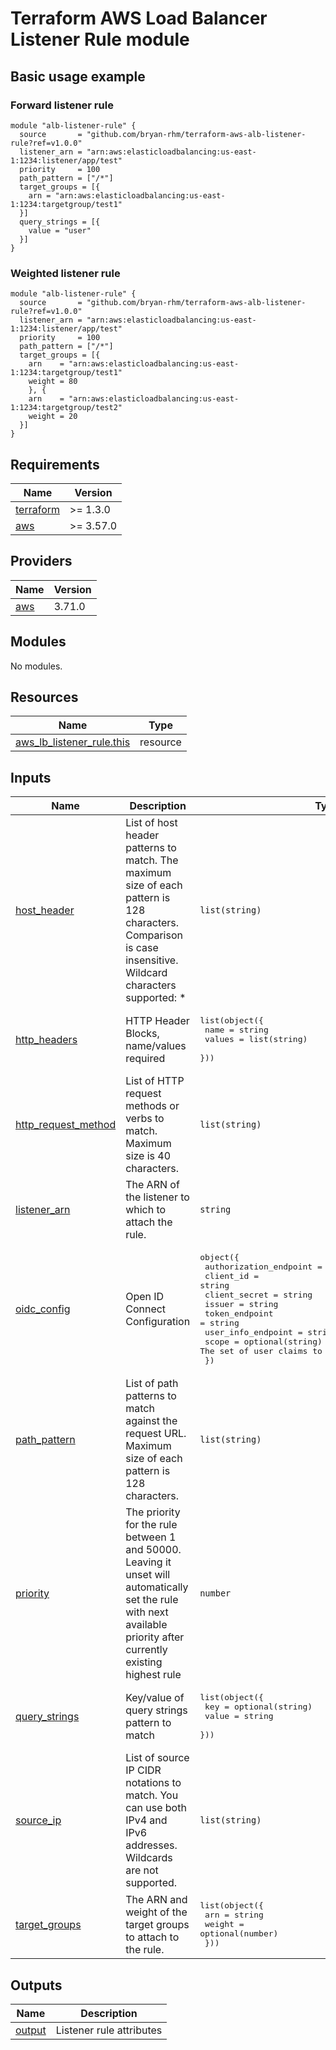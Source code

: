 # Terraform AWS Load Balancer Listener Rule module

## Basic usage example

### Forward listener rule
```
module "alb-listener-rule" {
  source       = "github.com/bryan-rhm/terraform-aws-alb-listener-rule?ref=v1.0.0"
  listener_arn = "arn:aws:elasticloadbalancing:us-east-1:1234:listener/app/test"
  priority     = 100
  path_pattern = ["/*"]
  target_groups = [{
    arn = "arn:aws:elasticloadbalancing:us-east-1:1234:targetgroup/test1"
  }]
  query_strings = [{
    value = "user"
  }]
}
```

### Weighted listener rule
```
module "alb-listener-rule" {
  source       = "github.com/bryan-rhm/terraform-aws-alb-listener-rule?ref=v1.0.0"
  listener_arn = "arn:aws:elasticloadbalancing:us-east-1:1234:listener/app/test"
  priority     = 100
  path_pattern = ["/*"]
  target_groups = [{
    arn    = "arn:aws:elasticloadbalancing:us-east-1:1234:targetgroup/test1"
    weight = 80
    }, {
    arn    = "arn:aws:elasticloadbalancing:us-east-1:1234:targetgroup/test2"
    weight = 20
  }]
}
```

## Requirements

| Name | Version |
|------|---------|
| <a name="requirement_terraform"></a> [terraform](#requirement\_terraform) | >= 1.3.0 |
| <a name="requirement_aws"></a> [aws](#requirement\_aws) | >= 3.57.0 |

## Providers

| Name | Version |
|------|---------|
| <a name="provider_aws"></a> [aws](#provider\_aws) | 3.71.0 |

## Modules

No modules.

## Resources

| Name | Type |
|------|------|
| [aws_lb_listener_rule.this](https://registry.terraform.io/providers/hashicorp/aws/latest/docs/resources/lb_listener_rule) | resource |

## Inputs

| Name | Description | Type | Default | Required |
|------|-------------|------|---------|:--------:|
| <a name="input_host_header"></a> [host\_header](#input\_host\_header) | List of host header patterns to match. The maximum size of each pattern is 128 characters. Comparison is case insensitive. Wildcard characters supported: * | `list(string)` | `[]` | no |
| <a name="input_http_headers"></a> [http\_headers](#input\_http\_headers) | HTTP Header Blocks, name/values required | <pre>list(object({<br>    name   = string<br>    values = list(string)<br>  }))</pre> | `[]` | no |
| <a name="input_http_request_method"></a> [http\_request\_method](#input\_http\_request\_method) | List of HTTP request methods or verbs to match. Maximum size is 40 characters. | `list(string)` | `[]` | no |
| <a name="input_listener_arn"></a> [listener\_arn](#input\_listener\_arn) | The ARN of the listener to which to attach the rule. | `string` | n/a | yes |
| <a name="input_oidc_config"></a> [oidc\_config](#input\_oidc\_config) | Open ID Connect Configuration | <pre>object({<br>    authorization_endpoint = string<br>    client_id              = string<br>    client_secret          = string<br>    issuer                 = string<br>    token_endpoint         = string<br>    user_info_endpoint     = string<br>    scope                  = optional(string) # The set of user claims to be requested from the IdP.<br>  })</pre> | `null` | no |
| <a name="input_path_pattern"></a> [path\_pattern](#input\_path\_pattern) | List of path patterns to match against the request URL. Maximum size of each pattern is 128 characters. | `list(string)` | `[]` | no |
| <a name="input_priority"></a> [priority](#input\_priority) | The priority for the rule between 1 and 50000. Leaving it unset will automatically set the rule with next available priority after currently existing highest rule | `number` | `null` | no |
| <a name="input_query_strings"></a> [query\_strings](#input\_query\_strings) | Key/value of query strings pattern to match | <pre>list(object({<br>    key   = optional(string)<br>    value = string<br>  }))</pre> | `[]` | no |
| <a name="input_source_ip"></a> [source\_ip](#input\_source\_ip) | List of source IP CIDR notations to match. You can use both IPv4 and IPv6 addresses. Wildcards are not supported. | `list(string)` | `[]` | no |
| <a name="input_target_groups"></a> [target\_groups](#input\_target\_groups) | The ARN and weight of the target groups to attach to the rule. | <pre>list(object({<br>    arn    = string<br>    weight = optional(number)<br>  }))</pre> | n/a | yes |

## Outputs

| Name | Description |
|------|-------------|
| <a name="output_output"></a> [output](#output\_output) | Listener rule attributes |
